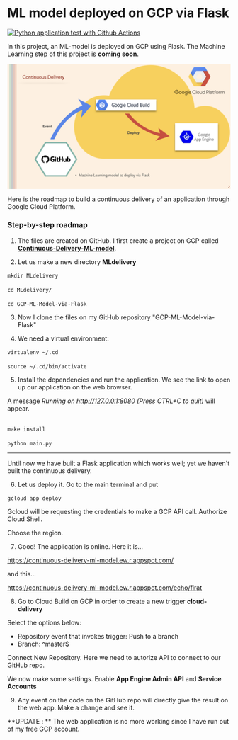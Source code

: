 # ML model deployed on GCP via Flask

[![Python application test with Github Actions](https://github.com/yasarigno/GCP-ML-Model-via-Flask/actions/workflows/gcp.yml/badge.svg)](https://github.com/yasarigno/GCP-ML-Model-via-Flask/actions/workflows/gcp.yml)

In this project, an ML-model is deployed on GCP using Flask. The Machine Learning step of this project is **coming soon**.

<p align="center">
<img align="center" src="Files\CD.png" style="width: 700px" />
</p>

Here is the roadmap to build a continuous delivery of an application through Google Cloud Platform.

### Step-by-step roadmap

1. The files are created on GitHub. I first create a project on GCP called <ins>**Continuous-Delivery-ML-model**</ins>. 

2. Let us make a new directory **MLdelivery**

```
mkdir MLdelivery

cd MLdelivery/

cd GCP-ML-Model-via-Flask
```

3. Now I clone the files on my GitHub repository "GCP-ML-Model-via-Flask"

4. We need a virtual environment:

```
virtualenv ~/.cd

source ~/.cd/bin/activate
```

5. Install the dependencies and run the application. We see the link to open up our application on the web browser. 

A message _Running on http://127.0.0.1:8080 (Press CTRL+C to quit)_ will appear.

```

make install

python main.py
```
---

Until now we have built a Flask application which works well; yet we haven't built the continuous delivery. 

6. Let us deploy it. Go to the main terminal and put

```
gcloud app deploy
```

Gcloud will be requesting the credentials to make a GCP API call. Authorize Cloud Shell.

Choose the region.

7. Good! The application is online. Here it is...

https://continuous-delivery-ml-model.ew.r.appspot.com/

and this...

https://continuous-delivery-ml-model.ew.r.appspot.com/echo/firat

8. Go to Cloud Build on GCP in order to create a new trigger **cloud-delivery**

Select the options below:

- Repository event that invokes trigger: Push to a branch
- Branch: ^master$

Connect New Repository. Here we need to autorize API to connect to our GitHub repo.

We now make some settings. Enable **App Engine Admin API** and **Service Accounts**

9. Any event on the code on the GitHub repo will directly give the result on the web app. Make a change and see it.

**UPDATE : ** The web application is no more working since I have run out of my free GCP account. 


